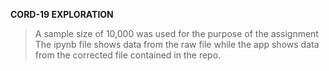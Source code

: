 **CORD-19 EXPLORATION**

>A sample size of 10,000 was used for the purpose of the assignment
>The ipynb file shows data from the raw file while the app shows data from the corrected file contained in the repo.



